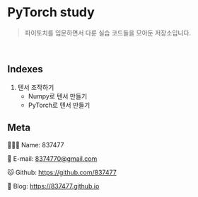 # PyTorch study
> 파이토치를 입문하면서 다룬 실습 코드들을 모아둔 저장소입니다.

<br>

## Indexes
1. 텐서 조작하기
    - Numpy로 텐서 만들기
    - PyTorch로 텐서 만들기


## Meta

🙋🏻‍♂️ Name: 837477

📧 E-mail: 8374770@gmail.com

🐱 Github: https://github.com/837477

📔 Blog: https://837477.github.io
